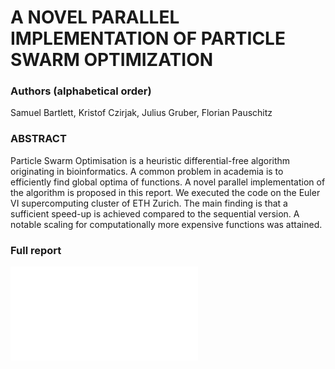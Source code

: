 # A NOVEL PARALLEL IMPLEMENTATION OF PARTICLE SWARM OPTIMIZATION
### Authors (alphabetical order)
Samuel Bartlett, Kristof Czirjak, Julius Gruber, Florian Pauschitz
### ABSTRACT
Particle Swarm Optimisation is a heuristic differential-free algorithm originating in bioinformatics. A common problem in academia is to efficiently find global optima of functions. A novel parallel implementation of the algorithm is proposed in this report. We executed the code on the Euler VI supercomputing cluster of ETH Zurich. The main finding is that a sufficient speed-up is achieved compared to the sequential version. A notable scaling for computationally more expensive functions was attained.
### Full report
![View report](KC_SB_FP_JG_DPHPC_Paper_1201.pdf)
